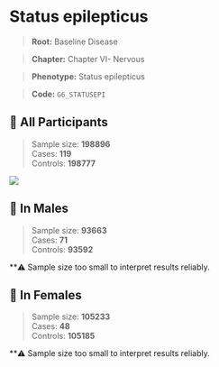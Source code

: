 # Status epilepticus

> **Root:** Baseline Disease  

> **Chapter:** Chapter VI- Nervous  

> **Phenotype:** Status epilepticus  

> **Code:** `G6_STATUSEPI`

## 🧪 All Participants  
> Sample size: **198896**  
> Cases: **119**  
> Controls: **198777**
<img src="/Disease/Figures/ALL/Incidence/G6_STATUSEPI.png"/>
<CsvTable src="/Disease_Data/ALL/Incidence/COX_G6_STATUSEPI.csv" label="🔍 View full results" />

## 👨 In Males  
> Sample size: **93663**  
> Cases: **71**  
> Controls: **93592**

**⚠️ Sample size too small to interpret results reliably.


## 👩 In Females  
> Sample size: **105233**  
> Cases: **48**  
> Controls: **105185**

**⚠️ Sample size too small to interpret results reliably.

